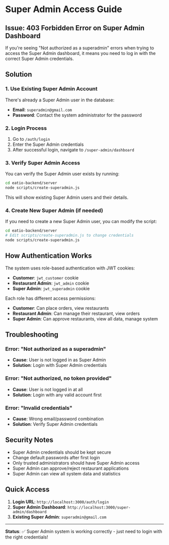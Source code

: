 # Super Admin Access Guide

## Issue: 403 Forbidden Error on Super Admin Dashboard

If you're seeing "Not authorized as a superadmin" errors when trying to access the Super Admin dashboard, it means you need to log in with the correct Super Admin credentials.

## Solution

### 1. **Use Existing Super Admin Account**
There's already a Super Admin user in the database:
- **Email**: `superadmin@gmail.com`
- **Password**: Contact the system administrator for the password

### 2. **Login Process**
1. Go to `/auth/login`
2. Enter the Super Admin credentials
3. After successful login, navigate to `/super-admin/dashboard`

### 3. **Verify Super Admin Access**
You can verify the Super Admin user exists by running:
```bash
cd eatio-backend/server
node scripts/create-superadmin.js
```

This will show existing Super Admin users and their details.

### 4. **Create New Super Admin (if needed)**
If you need to create a new Super Admin user, you can modify the script:
```bash
cd eatio-backend/server
# Edit scripts/create-superadmin.js to change credentials
node scripts/create-superadmin.js
```

## How Authentication Works

The system uses role-based authentication with JWT cookies:
- **Customer**: `jwt_customer` cookie
- **Restaurant Admin**: `jwt_admin` cookie  
- **Super Admin**: `jwt_superadmin` cookie

Each role has different access permissions:
- **Customer**: Can place orders, view restaurants
- **Restaurant Admin**: Can manage their restaurant, view orders
- **Super Admin**: Can approve restaurants, view all data, manage system

## Troubleshooting

### Error: "Not authorized as a superadmin"
- **Cause**: User is not logged in as Super Admin
- **Solution**: Login with Super Admin credentials

### Error: "Not authorized, no token provided"
- **Cause**: User is not logged in at all
- **Solution**: Login with any valid account first

### Error: "Invalid credentials"
- **Cause**: Wrong email/password combination
- **Solution**: Verify Super Admin credentials

## Security Notes

- Super Admin credentials should be kept secure
- Change default passwords after first login
- Only trusted administrators should have Super Admin access
- Super Admin can approve/reject restaurant applications
- Super Admin can view all system data and statistics

## Quick Access

1. **Login URL**: `http://localhost:3000/auth/login`
2. **Super Admin Dashboard**: `http://localhost:3000/super-admin/dashboard`
3. **Existing Super Admin**: `superadmin@gmail.com`

---

**Status**: ✅ Super Admin system is working correctly - just need to login with the right credentials!